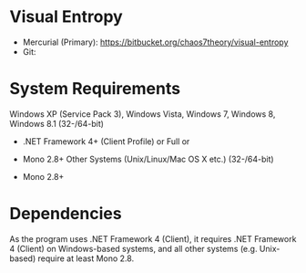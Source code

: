 Visual Entropy
==============

* Mercurial (Primary): https://bitbucket.org/chaos7theory/visual-entropy
* Git:

System Requirements
===================
Windows XP (Service Pack 3), Windows Vista, Windows 7, Windows 8, Windows 8.1 (32-/64-bit)

* .NET Framework 4+ (Client Profile) or Full
or

* Mono 2.8+
Other Systems (Unix/Linux/Mac OS X etc.) (32-/64-bit)

* Mono 2.8+

Dependencies
============
As the program uses .NET Framework 4 (Client), it requires .NET Framework 4 (Client) on Windows-based systems,
and all other systems (e.g. Unix-based) require at least Mono 2.8.